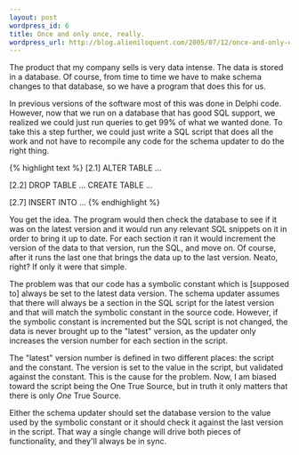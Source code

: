 ```yaml
---
layout: post
wordpress_id: 6
title: Once and only once, really.
wordpress_url: http://blog.alieniloquent.com/2005/07/12/once-and-only-once-really/
---
```

The product that my company sells is very data intense. The data is stored in
a database. Of course, from time to time we have to make schema changes to
that database, so we have a program that does this for us.

In previous versions of the software most of this was done in Delphi code.
However, now that we run on a database that has good SQL support, we realized
we could just run queries to get 99% of what we wanted done. To take this a
step further, we could just write a SQL script that does all the work and not
have to recompile any code for the schema updater to do the right thing.

{% highlight text %}
[2.1]
ALTER TABLE ...

[2.2]
DROP TABLE ...
CREATE TABLE ...

[2.7]
INSERT INTO ...
{% endhighlight %}

You get the idea. The program would then check the database to see if it was
on the latest version and it would run any relevant SQL snippets on it in
order to bring it up to date. For each section it ran it would increment the
version of the data to that version, run the SQL, and move on. Of course,
after it runs the last one that brings the data up to the last version. Neato,
right? If only it were that simple.

The problem was that our code has a symbolic constant which is \[supposed to\]
always be set to the latest data version. The schema updater assumes that
there will always be a section in the SQL script for the latest version and
that will match the symbolic constant in the source code. However, if the
symbolic constant is incremented but the SQL script is not changed, the data
is never brought up to the "latest" version, as the updater only increases the
version number for each section in the script.

The "latest" version number is defined in two different places: the script and
the constant. The version is set to the value in the script, but validated
against the constant. This is the cause for the problem. Now, I am biased
toward the script being the One True Source, but in truth it only matters that
there is only _One_ True Source.

Either the schema updater should set the database version to the value used by
the symbolic constant or it should check it against the last version in the
script. That way a single change will drive both pieces of functionality, and
they'll always be in sync.

